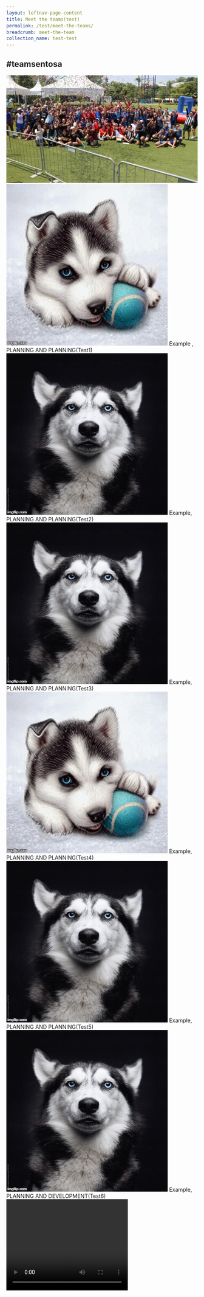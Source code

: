 ```yaml
---
layout: leftnav-page-content
title: Meet the teams(test)
permalink: /test/meet-the-teams/
breadcrumb: meet-the-team
collection_name: test-test
---
```

## #teamsentosa
  
<img src="images/test/test-hero-banner.jpg" alt="Group Photo">
  
<div class="grid-container-mmt">
  <div class="image-text-container-mmt">
<img class="grid-image-mmt-1" src="images/test/testimagev1.gif" alt="Flowers in Chania"/>
  <span class="image-text-mmt-1">Example ,<br>PLANNING AND PLANNING(Test1)</span>
  </div>

 <div class="image-text-container-mmt">
<img class="grid-image-mmt-2" src="images/test/testimagev2.gif" alt="Flowers in Chania"/>
  <span class="image-text-mmt-2">Example,<br>PLANNING AND PLANNING(Test2)</span>
 </div>
  
 <div class="image-text-container-mmt">
<img class="grid-image-mmt-3" src="images/test/testimagev3.gif" alt="Flowers in Chania"/>
  <span class="image-text-mmt-3">Example,<br>PLANNING AND PLANNING(Test3)</span>
 </div>
  
 <div class="image-text-container-mmt">
<img class="grid-image-mmt-4" src="images/test/testimagev1.gif" alt="Flowers in Chania"/>
  <span class="image-text-mmt-4">Example,<br>PLANNING AND PLANNING(Test4)</span>
 </div>
  
 <div class="image-text-container-mmt">
<img class="grid-image-mmt-5" src="images/test/testimagev2.gif" alt="Flowers in Chania"/>
  <span class="image-text-mmt-5">Example,<br>PLANNING AND PLANNING(Test5)</span>
 </div>
  
 <div class="image-text-container-mmt">
<img class="grid-image-mmt-6" src="images/test/testimagev3.gif" alt="Flowers in Chania"/>
  <span class="image-text-mmt-6">Example,<br>PLANNING AND DEVELOPMENT(Test6)</span>
 </div>
</div>
  
  <video width="320" height="240" controls>
  <source src="video/test.mp4" type="video/mp4">
  Your browser does not support the video tag.
  </video>
